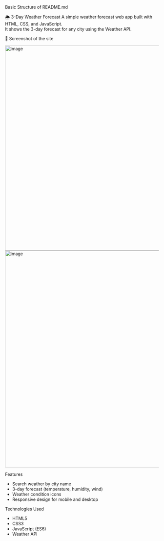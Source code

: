 Basic Structure of README.md

🌦️ 3-Day Weather Forecast
A simple weather forecast web app built with HTML, CSS, and JavaScript.  
It shows the 3-day forecast for any city using the Weather API.

📸 Screenshot of the site

<img width="1587" height="670" alt="image" src="https://github.com/user-attachments/assets/1556ecca-37fc-45ce-a60e-d00863e29f05" />
<img width="1585" height="709" alt="image" src="https://github.com/user-attachments/assets/35dc7255-9dd3-40c3-b3eb-0655e0a24404" />

Features
- Search weather by city name  
- 3-day forecast (temperature, humidity, wind)  
- Weather condition icons  
- Responsive design for mobile and desktop 

Technologies Used
- HTML5  
- CSS3  
- JavaScript (ES6)  
- Weather API  

